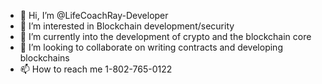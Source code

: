- 👋 Hi, I’m @LifeCoachRay-Developer
- 👀 I’m interested in Blockchain development/security
- 🌱 I’m currently into the development of crypto and the blockchain core
- 💞️ I’m looking to collaborate on writing contracts and developing blockchains
- 📫 How to reach me 1-802-765-0122

<!---
The My Pocket Token Foundation/DeveloperLog is a ✨ special ✨ repository because its `README.md` (this file) appears on your GitHub profile.
You can click the Preview link to take a look at your changes.
--->
